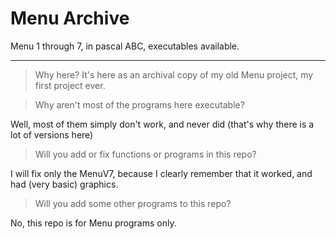 # Menu Archive
Menu 1 through 7, in pascal ABC, executables available.

--------------------------------------------------------------
> Why here?
It's here as an archival copy of my old Menu project, my first project ever.

>  Why aren't most of the programs here executable?

Well, most of them simply don't work, and never did (that's why there is a lot of versions here)

> Will you add or fix functions or programs in this repo?

I will fix only the MenuV7, because I clearly remember that it worked, and had (very basic) graphics.

>Will you add some other programs to this repo?

No, this repo is for Menu programs only.
